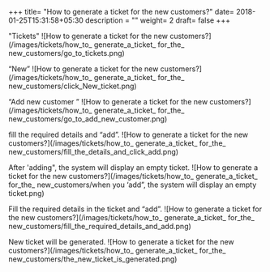 +++
title= "How to generate a ticket for the new customers?"
date= 2018-01-25T15:31:58+05:30
description = ""
weight= 2
draft= false
+++


"Tickets"
![How to generate a ticket for the new customers?](/images/tickets/how_to_ generate_a_ticket_ for_the_ new_customers/go_to_tickets.png)

“New”
![How to generate a ticket for the new customers?](/images/tickets/how_to_ generate_a_ticket_ for_the_ new_customers/click_New_ticket.png)

“Add new customer ”
![How to generate a ticket for the new customers?](/images/tickets/how_to_ generate_a_ticket_ for_the_ new_customers/go_to_add_new_customer.png)

fill the required details and “add”.
![How to generate a ticket for the new customers?](/images/tickets/how_to_ generate_a_ticket_ for_the_ new_customers/fill_the_details_and_click_add.png)

After 'adding", the system will display an empty ticket. 
![How to generate a ticket for the new customers?](/images/tickets/how_to_ generate_a_ticket_ for_the_ new_customers/when you ‘add”, the system will display an empty ticket.png)

Fill the required details in the ticket and “add”. 
![How to generate a ticket for the new customers?](/images/tickets/how_to_ generate_a_ticket_ for_the_ new_customers/fill_the_required_details_and_add.png)

New ticket will be generated.
![How to generate a ticket for the new customers?](/images/tickets/how_to_ generate_a_ticket_ for_the_ new_customers/the_new_ticket_is_generated.png)
